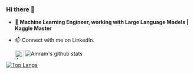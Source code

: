 ### Hi there 👋

- 🔭 **Machine Learning Engineer, working with Large Language Models | Kaggle Master**

- 📫 Connect with me on LinkedIn.
   
   <a href="https://www.linkedin.com/in/amrambouskila">
    <img align="left" alt="Amram Bouskila | Linkedin" width="24px" src="https://github.com/amrambouskila/amrambouskila/Linkedin.svg" />
  </a>

![Amram's github stats](https://github-readme-stats.vercel.app/api?username=amrambouskila&count_private=true&show_icons=true&theme=radical)

[![Top Langs](https://github-readme-stats.vercel.app/api/top-langs/?username=amrambouskila)](https://github.com/amrambouskila/github-readme-stats)
